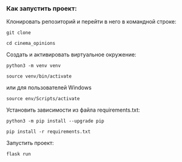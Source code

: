 ### Как запустить проект:

Клонировать репозиторий и перейти в него в командной строке:

```
git clone
```

```
cd cinema_opinions
```

Cоздать и активировать виртуальное окружение:

```
python3 -m venv venv
```

```
source venv/bin/activate
```

или для пользователей Windows

```
source env/Scripts/activate
```

Установить зависимости из файла requirements.txt:

```
python3 -m pip install --upgrade pip
```

```
pip install -r requirements.txt
```

Запустить проект:

```
flask run
```
